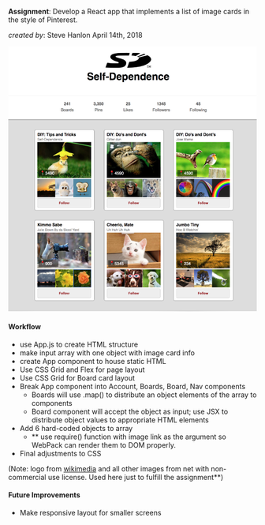 __Assignment__: Develop a React app that implements a list of image cards in the style of Pinterest.

_created by_: Steve Hanlon April 14th, 2018

![mock pinterest screen shot](./mock_pinterest.png)

#### Workflow
- use App.js to create HTML structure
- make input array with one object with image card info
- create App component to house static HTML
- Use CSS Grid and Flex for page layout
- Use CSS Grid for Board card layout
- Break App component into Account, Boards, Board, Nav components
  - Boards will use .map() to distribute an object elements of the array to <Board /> components
  - Board component will accept the object as input; use JSX to distribute object values to appropriate HTML elements
- Add 6 hard-coded objects to array
  - ** use require() function with image link as the argument so WebPack can render them to DOM properly.
- Final adjustments to CSS

(Note: logo from [wikimedia](https://commons.wikimedia.org/wiki/File:SD-Logo.svg) and all other images from net with non-commercial use license.  Used here just to fulfill the assignment**)

#### Future Improvements
- Make responsive layout for smaller screens
